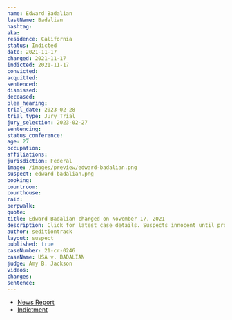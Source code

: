 ```yaml
---
name: Edward Badalian
lastName: Badalian
hashtag:
aka:
residence: California
status: Indicted
date: 2021-11-17
charged: 2021-11-17
indicted: 2021-11-17
convicted:
acquitted:
sentenced:
dismissed:
deceased:
plea_hearing:
trial_date: 2023-02-28
trial_type: Jury Trial
jury_selection: 2023-02-27
sentencing:
status_conference:
age: 27
occupation:
affiliations:
jurisdiction: Federal
image: /images/preview/edward-badalian.png
suspect: edward-badalian.png
booking:
courtroom:
courthouse:
raid:
perpwalk:
quote:
title: Edward Badalian charged on November 17, 2021
description: Click for latest case details. Suspects innocent until proven guilty.
author: seditiontrack
layout: suspect
published: true
caseNumber: 21-cr-0246
caseName: USA v. BADALIAN
judge: Amy B. Jackson
videos:
charges:
sentence:
---
```

- [News Report](https://www.nbclosangeles.com/news/local/los-angeles-man-faces-conspiracy-charge-for-us-capitol-breach/2769387/)
- [Indictment](https://storage.courtlistener.com/recap/gov.uscourts.cacd.837671/gov.uscourts.cacd.837671.3.1_1.pdf)
